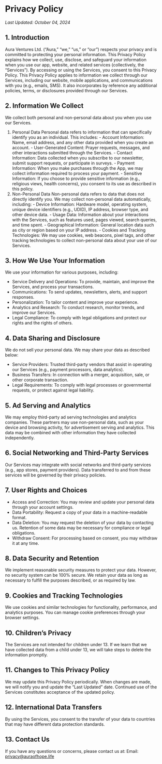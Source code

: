 # Privacy Policy

_Last Updated: October 04, 2024_

## 1. Introduction
Aura Ventures Ltd. (“Aura,” “we,” “us,” or “our”) respects your privacy and is committed to protecting your personal information. This Privacy Policy explains how we collect, use, disclose, and safeguard your information when you use our app, website, and related services (collectively, the “Services”). By accessing or using the Services, you consent to this Privacy Policy.
This Privacy Policy applies to information we collect through our Services, including our website, mobile applications, and communications with you (e.g., emails, SMS). It also incorporates by reference any additional policies, terms, or disclosures provided through our Services.

## 2. Information We Collect
We collect both personal and non-personal data about you when you use our Services.
  1. Personal Data
Personal data refers to information that can specifically identify you as an individual. This includes:
    - Account Information: Name, email address, and any other data provided when you create an account.
    - User-Generated Content: Prayer requests, messages, and other interactions submitted through the Services.
    - Contact Information: Data collected when you subscribe to our newsletter, submit support requests, or participate in surveys.
    - Payment Information: When you make purchases through the App, we may collect information required to process your payment.
    - Sensitive Information: If you choose to provide sensitive information (e.g., religious views, health concerns), you consent to its use as described in this policy.
  2. Non-Personal Data
Non-personal data refers to data that does not directly identify you. We may collect non-personal data automatically, including:
    - Device Information: Hardware model, operating system, unique device identifiers (e.g., UDID), IP address, browser type, and other device data.
    - Usage Data: Information about your interactions with the Services, such as features used, pages viewed, search queries, and time spent.
    - Geographical Information: General location data such as city or region based on your IP address.
    - Cookies and Tracking Technologies: We may use cookies, web beacons, pixel tags, and other tracking technologies to collect non-personal data about your use of our Services.

## 3. How We Use Your Information
We use your information for various purposes, including:
- Service Delivery and Operations: To provide, maintain, and improve the Services, and process your transactions.
- Communications: To send updates, newsletters, alerts, and support responses.
- Personalization: To tailor content and improve your experience.
- Analytics and Research: To conduct research, monitor trends, and improve our Services.
- Legal Compliance: To comply with legal obligations and protect our rights and the rights of others.

## 4. Data Sharing and Disclosure
We do not sell your personal data. We may share your data as described below:
- Service Providers: Trusted third-party vendors that assist in operating our Services (e.g., payment processors, data analytics).
- Business Transfers: In connection with a merger, acquisition, sale, or other corporate transaction.
- Legal Requirements: To comply with legal processes or governmental requests, or protect against legal liability.

## 5. Ad Serving and Analytics
We may employ third-party ad serving technologies and analytics companies. These partners may use non-personal data, such as your device and browsing activity, for advertisement serving and analytics. This data may be combined with other information they have collected independently.

## 6. Social Networking and Third-Party Services
Our Services may integrate with social networks and third-party services (e.g., app stores, payment providers). Data transferred to and from these services will be governed by their privacy policies.

## 7. User Rights and Choices
- Access and Correction: You may review and update your personal data through your account settings.
- Data Portability: Request a copy of your data in a machine-readable format.
- Data Deletion: You may request the deletion of your data by contacting us. Retention of some data may be necessary for compliance or legal obligations.
- Withdraw Consent: For processing based on consent, you may withdraw it at any time.

## 8. Data Security and Retention
We implement reasonable security measures to protect your data. However, no security system can be 100% secure. We retain your data as long as necessary to fulfill the purposes described, or as required by law.

## 9. Cookies and Tracking Technologies
We use cookies and similar technologies for functionality, performance, and analytics purposes. You can manage cookie preferences through your browser settings.

## 10. Children’s Privacy
The Services are not intended for children under 13. If we learn that we have collected data from a child under 13, we will take steps to delete the information promptly.

## 11. Changes to This Privacy Policy
We may update this Privacy Policy periodically. When changes are made, we will notify you and update the “Last Updated” date. Continued use of the Services constitutes acceptance of the updated policy.

## 12. International Data Transfers
By using the Services, you consent to the transfer of your data to countries that may have different data protection standards.

## 13. Contact Us
If you have any questions or concerns, please contact us at:
  Email: privacy@auraofhope.life